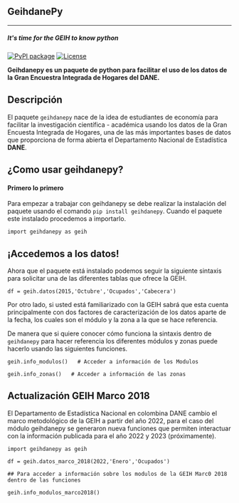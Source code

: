 ## GeihdanePy
___

##### **It's time for the GEIH to know python** 

[![PyPI package](https://img.shields.io/badge/pip%20install-geihdanepy-red)](https://pypi.org/project/geihdanepy/) [![License](https://img.shields.io/badge/license-MIT-red)](https://github.com/BautistaDavid/geihdanepy/blob/main/LICENSE)


**Geihdanepy es un paquete de python para facilitar el uso de los datos de la Gran Encuestra Integrada de Hogares del DANE.**

## **Descripción**

El paquete ```geihdanepy``` nace de la idea de estudiantes de economía para facilitar la investigación científica - académica usando los datos de la Gran Encuesta Integrada de Hogares, una de las más importantes bases de datos que proporciona de forma abierta el Departamento Nacional de Estadística **DANE**. 

## **¿Como usar geihdanepy?**

#### Primero lo primero 

Para empezar a trabajar con geihdanepy se debe realizar la instalación del paquete usando el comando ```pip install geihdanepy```. Cuando el paquete este instalado procedemos a importarlo.

```
import geihdanepy as geih
```

## ¡Accedemos a los datos!

Ahora que el paquete está instalado podemos seguir la siguiente sintaxis para solicitar una de las diferentes tablas que ofrece la GEIH.

```
df = geih.datos(2015,'Octubre','Ocupados','Cabecera')
```

Por otro lado, si usted está familiarizado con la GEIH sabrá que esta cuenta principalmente con dos factores de caracterización de los datos aparte de la fecha, los cuales son el módulo y la zona a la que se hace referencia.

De manera que si quiere conocer cómo funciona la sintaxis dentro de  ```geihdanepy``` para hacer referencia los diferentes módulos y zonas puede hacerlo usando las siguientes funciones.

```
geih.info_modulos()   # Acceder a información de los Modulos 
```

```
geih.info_zonas()   # Acceder a información de las zonas
```

## Actualización GEIH Marco 2018

El Departamento de Estadística Nacional en colombina DANE cambio el marco metodológico de la GEIH a partir del año 2022, para el caso del módulo geihdanepy se generaron nueva funciones que permiten interactuar con la información publicada para el año 2022 y 2023 (próximamente).

```
import geihdanepy as geih

df = geih.datos_marco_2018(2022,'Enero','Ocupados')

## Para acceder a información sobre los modulos de la GEIH Marc0 2018 dentro de las funciones

geih.info_modulos_marco2018()
```


